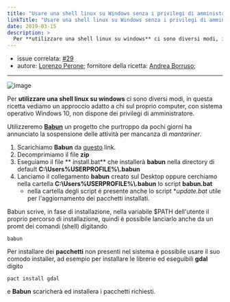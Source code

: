 ```yaml
---
title: "Usare una shell linux su Windows senza i privilegi di amministratore"
linkTitle: "Usare una shell linux su Windows senza i privilegi di amministratore"
date: 2019-03-15
description: >
  Per **utilizzare una shell linux su windows** ci sono diversi modi, in questa ricetta vediamo un approccio adatto a chi sul proprio     computer, con sistema operativo Windows 10, non dispone dei privilegi di amministratore..
---
```


- issue correlata: [#29](https://github.com/opendatasicilia/tansignari/issues/29)
- autore: [Lorenzo Perone](https://github.com/lorenzoperone); fornitore della ricetta: [Andrea Borruso](https://github.com/aborruso); 
---

![image](https://raw.githubusercontent.com/babun/babun.github.io/master/images/screenshots/screen_vim.png)

Per **utilizzare una shell linux su windows** ci sono diversi modi, in questa ricetta vediamo un approccio adatto a chi sul proprio computer, con sistema operativo Windows 10, non dispone dei privilegi di amministratore.

Utilizzeremo **[Babun](http://babun.github.io/)** un progetto che purtroppo da pochi giorni ha annunciato la sospensione delle attività per mancanza di *mantariner*.

1. Scarichiamo **Babun** da [questo](http://projects.reficio.org/babun/download) link.
2. Decomprimiamo il file **zip**
2. Eseguiamo il file ** install.bat** che installerà **babun** nella directory di default **C:\Users\%USERPROFILE%\\.babun**
3. Lanciamo il collegamento **babun** creato sul Desktop oppure cerchiamo nella cartella **C:\Users\%USERPROFILE%\\.babun** lo script **babun.bat**
   -  nella cartella degli script é presente anche lo
 script **update.bat* utile per l'aggiornamento dei pacchetti installati.

Babun scrive, in fase di installazione, nella variabile $PATH dell'utente il proprio percorso di installazione, quindi è possibile lanciarlo anche da un promt dei comandi (shell) digitando 

```
babun
```

Per installare dei **pacchetti** non presenti nel sistema è possibile usare il suo comodo installer, ad esempio per installare le librerie ed eseguibili **gdal** digito 

```
pact install gdal
```
 e **Babun** scaricherà ed installera i pacchetti richiesti.

